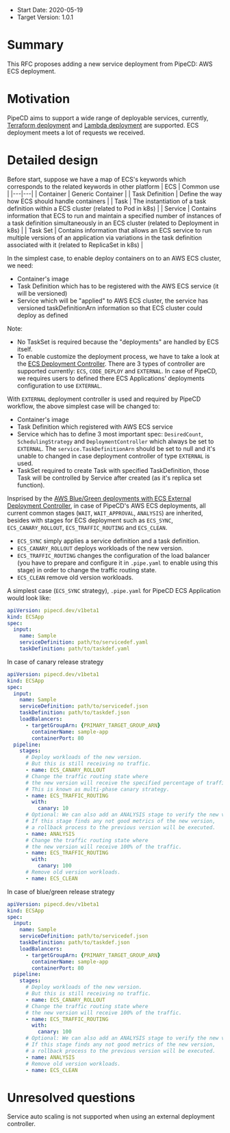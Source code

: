 - Start Date: 2020-05-19
- Target Version: 1.0.1

# Summary

This RFC proposes adding a new service deployment from PipeCD: AWS ECS deployment.

# Motivation

PipeCD aims to support a wide range of deployable services, currently, [Terraform deployment](https://pipecd.dev/docs/feature-status/#terraform-deployment) and [Lambda deployment](https://pipecd.dev/docs/feature-status/#lambda-deployment) are supported. ECS deployment meets a lot of requests we received.

# Detailed design

Before start, suppose we have a map of ECS's keywords which corresponds to the related keywords in other platform
| ECS  | Common use |
|---|---|
| Container | Generic Container |
| Task Definition | Define the way how ECS should handle containers |
| Task | The instantiation of a task definition within a ECS cluster (related to Pod in k8s) |
| Service | Contains information that ECS to run and maintain a specified number of instances of a task definition simultaneously in an ECS cluster (related to Deployment in k8s) |
| Task Set | Contains information that allows an ECS service to run multiple versions of an application via variations in the task definition associated with it (related to ReplicaSet in k8s) |

In the simplest case, to enable deploy containers on to an AWS ECS cluster, we need:
- Container's image
- Task Definition which has to be registered with the AWS ECS service (it will be versioned)
- Service which will be "applied" to AWS ECS cluster, the service has versioned taskDefinitionArn information so that ECS cluster could deploy as defined

Note:
- No TaskSet is required because the "deployments" are handled by ECS itself.
- To enable customize the deployment process, we have to take a look at the [ECS Deployment Controller](https://docs.aws.amazon.com/AmazonECS/latest/APIReference/API_DeploymentController.html). There are 3 types of controller are supported currently: `ECS`, `CODE_DEPLOY` and `EXTERNAL`. In case of PipeCD, we requires users to defined there ECS Applications' deployments configuration to use `EXTERNAL`.

With `EXTERNAL` deployment controller is used and required by PipeCD workflow, the above simplest case will be changed to:
- Container's image
- Task Definition which registered with AWS ECS service
- Service which has to define 3 most important spec: `DesiredCount`, `SchedulingStrategy` and `DeploymentController` which always be set to `EXTERNAL`. The `service.TaskDefinitionArn` should be set to null and it's unable to changed in case deployment controller of type `EXTERNAL` is used.
- TaskSet required to create Task with specified TaskDefinition, those Task will be controlled by Service after created (as it's replica set function). 

Insprised by the [AWS Blue/Green deployments with ECS External Deployment Controller](https://aws.amazon.com/blogs/containers/blue-green-deployments-with-the-ecs-external-deployment-controller/), in case of PipeCD's AWS ECS deployments, all current common stages (`WAIT`, `WAIT_APPROVAL`, `ANALYSIS`) are inherited, besides with stages for ECS deployment such as `ECS_SYNC`, `ECS_CANARY_ROLLOUT`, `ECS_TRAFFIC_ROUTING` and `ECS_CLEAN`.

- `ECS_SYNC` simply applies a service definition and a task definition.
- `ECS_CANARY_ROLLOUT` deploys workloads of the new version.
- `ECS_TRAFFIC_ROUTING` changes the configuration of the load balancer (you have to prepare and configure it in `.pipe.yaml` to enable using this stage) in order to change the traffic routing state.
- `ECS_CLEAN` remove old version workloads.

A simplest case (`ECS_SYNC` strategy), `.pipe.yaml` for PipeCD ECS Application would look like:

```yaml
apiVersion: pipecd.dev/v1beta1
kind: ECSApp
spec:
  input:
    name: Sample
    serviceDefinition: path/to/servicedef.yaml
    taskDefinition: path/to/taskdef.yaml
```

In case of canary release strategy

```yaml
apiVersion: pipecd.dev/v1beta1
kind: ECSApp
spec:
  input:
    name: Sample
    serviceDefinition: path/to/servicedef.json
    taskDefinition: path/to/taskdef.json
    loadBalancers:
      - targetGroupArn: {PRIMARY_TARGET_GROUP_ARN}
        containerName: sample-app
        containerPort: 80
  pipeline:
    stages:
      # Deploy workloads of the new version.
      # But this is still receiving no traffic.
      - name: ECS_CANARY_ROLLOUT
      # Change the traffic routing state where
      # the new version will receive the specified percentage of traffic.
      # This is known as multi-phase canary strategy.
      - name: ECS_TRAFFIC_ROUTING
        with:
          canary: 10
      # Optional: We can also add an ANALYSIS stage to verify the new version.
      # If this stage finds any not good metrics of the new version,
      # a rollback process to the previous version will be executed.
      - name: ANALYSIS
      # Change the traffic routing state where
      # the new version will receive 100% of the traffic.
      - name: ECS_TRAFFIC_ROUTING
        with:
          canary: 100
      # Remove old version workloads.
      - name: ECS_CLEAN
```

In case of blue/green release strategy

```yaml
apiVersion: pipecd.dev/v1beta1
kind: ECSApp
spec:
  input:
    name: Sample
    serviceDefinition: path/to/servicedef.json
    taskDefinition: path/to/taskdef.json
    loadBalancers:
      - targetGroupArn: {PRIMARY_TARGET_GROUP_ARN}
        containerName: sample-app
        containerPort: 80
  pipeline:
    stages:
      # Deploy workloads of the new version.
      # But this is still receiving no traffic.
      - name: ECS_CANARY_ROLLOUT
      # Change the traffic routing state where
      # the new version will receive 100% of the traffic.
      - name: ECS_TRAFFIC_ROUTING
        with:
          canary: 100
      # Optional: We can also add an ANALYSIS stage to verify the new version.
      # If this stage finds any not good metrics of the new version,
      # a rollback process to the previous version will be executed.
      - name: ANALYSIS
      # Remove old version workloads.
      - name: ECS_CLEAN
```

# Unresolved questions

Service auto scaling is not supported when using an external deployment controller.
